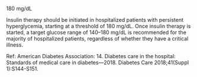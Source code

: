 180 mg/dL

Insulin therapy should be initiated in hospitalized patients with persistent hyperglycemia, starting at a threshold of 180 mg/dL. Once insulin therapy is started, a target glucose range of 140–180 mg/dL is recommended for the majority of hospitalized patients, regardless of whether they have a critical illness.

Ref: American Diabetes Association: 14. Diabetes care in the hospital: Standards of medical care in diabetes—2018. Diabetes Care 2018;41(Suppl 1):S144-S151.